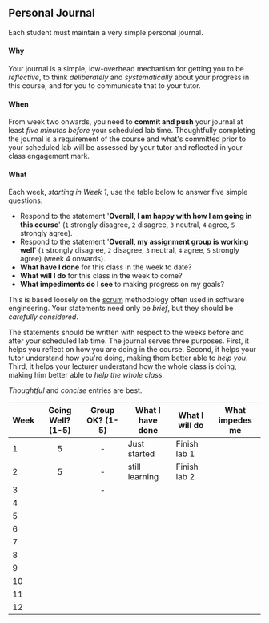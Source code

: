 ## Personal Journal

Each student must maintain a very simple personal journal.

#### Why

Your journal is a simple, low-overhead mechanism for getting you to be
_reflective_, to think _deliberately_ and _systematically_ about your
progress in this course, and for you to communicate
that to your tutor.

#### When

From week two onwards, you need to **commit and push** your journal at least
*five minutes before* your scheduled lab time.  Thoughtfully completing the
journal is a requirement of the course and what's committed prior to your scheduled
lab will be assessed by your tutor and reflected in your class engagement mark.

#### What

Each week, *starting in Week 1*, use the table below to answer five simple
questions:
* Respond to the statement '**Overall, I am happy with how I am going in this course**' (`1` strongly disagree, `2` disagree, `3` neutral, `4` agree, `5` strongly agree).
* Respond to the statement '**Overall, my assignment group is working well**' (`1` strongly disagree, `2` disagree, `3` neutral, `4` agree, `5` strongly agree) (week 4 onwards).
* **What have I done** for this class in the week to date?
* **What will I do** for this class in the week to come?
* **What impediments do I see** to making progress on my goals?

This is based loosely on the [scrum](https://en.wikipedia.org/wiki/Scrum_(software_development))
methodology often used in software engineering.   Your statements need only be  _brief_,
but they should be _carefully considered_.

The statements should be written with respect to the weeks before and after your
scheduled lab time. 
The journal serves three purposes.
First, it helps you reflect on how you are doing in the course.
Second, it helps your tutor understand how you're doing, making them better able to *help you*.
Third, it helps your lecturer understand how the whole class is doing, making him better able to *help the whole class*.

*Thoughtful* and *concise* entries are best.

| Week | Going Well? (1-5) | Group OK? (1-5) | What I have done | What I will do | What impedes me |
|---|:---:|:---:|---|---|---|
| 1 |5|-|Just started|Finish lab 1|
| 2 |5|-|still learning|Finish lab 2|
| 3 ||-|||
| 4 |||||
| 5 |||||
| 6 |||||
| 7 |||||
| 8 |||||
| 9 |||||
| 10 |||||
| 11 |||||
| 12 |||||
